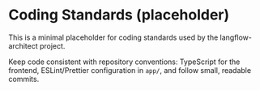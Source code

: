 # Coding Standards (placeholder)

This is a minimal placeholder for coding standards used by the langflow-architect project.

Keep code consistent with repository conventions: TypeScript for the frontend, ESLint/Prettier configuration in `app/`, and follow small, readable commits.
